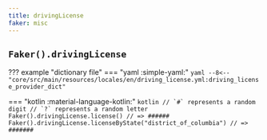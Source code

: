 ```yaml
---
title: drivingLicense
faker: misc
---
```


## `Faker().drivingLicense`

??? example "dictionary file"
    === "yaml :simple-yaml:"
        ```yaml
        --8<-- "core/src/main/resources/locales/en/driving_license.yml:driving_license_provider_dict"
        ```

=== "kotlin :material-language-kotlin:"
    ```kotlin
    // `#` represents a random digit
    // `?` represents a random letter
    Faker().drivingLicense.license() // => ######
    Faker().drivingLicense.licenseByState("district_of_columbia") // => #######
    ```
